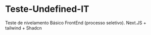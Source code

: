 # Teste-Undefined-IT
Teste de nivelamento Básico FrontEnd (processo seletivo). Next.JS + tailwind + Shadcn
